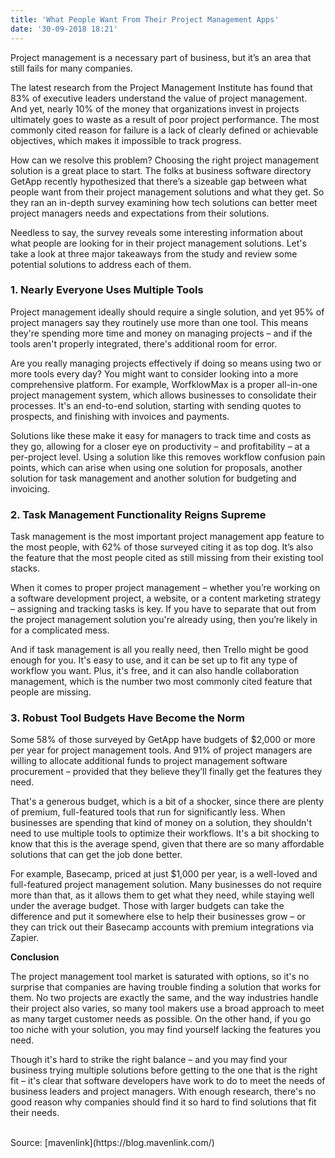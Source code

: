 ```yaml
---
title: 'What People Want From Their Project Management Apps'
date: '30-09-2018 18:21'
---
```


Project management is a necessary part of business, but it’s an area that still fails for many companies.

The latest research from the Project Management Institute has found that 83% of executive leaders understand the value of project management. And yet, nearly 10% of the money that organizations invest in projects ultimately goes to waste as a result of poor project performance. The most commonly cited reason for failure is a lack of clearly defined or achievable objectives, which makes it impossible to track progress.

How can we resolve this problem? Choosing the right project management solution is a great place to start. The folks at business software directory GetApp recently hypothesized that there’s a sizeable gap between what people want from their project management solutions and what they get. So they ran an in-depth survey examining how tech solutions can better meet project managers needs and expectations from their solutions.

Needless to say, the survey reveals some interesting information about what people are looking for in their project management solutions. Let's take a look at three major takeaways from the study and review some potential solutions to address each of them.


### 1. Nearly Everyone Uses Multiple Tools

Project management ideally should require a single solution, and yet 95% of project managers say they routinely use more than one tool. This means they're spending more time and money on managing projects – and if the tools aren't properly integrated, there's additional room for error.

Are you really managing projects effectively if doing so means using two or more tools every day? You might want to consider looking into a more comprehensive platform. For example, WorfklowMax is a proper all-in-one project management system, which allows businesses to consolidate their processes. It's an end-to-end solution, starting with sending quotes to prospects, and finishing with invoices and payments.

Solutions like these make it easy for managers to track time and costs as they go, allowing for a closer eye on productivity – and profitability – at a per-project level. Using a solution like this removes workflow confusion pain points, which can arise when using one solution for proposals, another solution for task management and another solution for budgeting and invoicing.

### 2. Task Management Functionality Reigns Supreme

Task management is the most important project management app feature to the most people, with 62% of those surveyed citing it as top dog. It’s also the feature that the most people cited as still missing from their existing tool stacks.

When it comes to proper project management – whether you’re working on a software development project, a website, or a content marketing strategy – assigning and tracking tasks is key. If you have to separate that out from the project management solution you're already using, then you’re likely in for a complicated mess.

And if task management is all you really need, then Trello might be good enough for you. It's easy to use, and it can be set up to fit any type of workflow you want. Plus, it's free, and it can also handle collaboration management, which is the number two most commonly cited feature that people are missing.

### 3. Robust Tool Budgets Have Become the Norm

Some 58% of those surveyed by GetApp have budgets of $2,000 or more per year for project management tools. And 91% of project managers are willing to allocate additional funds to project management software procurement – provided that they believe they’ll finally get the features they need.

That's a generous budget, which is a bit of a shocker, since there are plenty of premium, full-featured tools that run for significantly less. When businesses are spending that kind of money on a solution, they shouldn't need to use multiple tools to optimize their workflows. It's a bit shocking to know that this is the average spend, given that there are so many affordable solutions that can get the job done better.

For example, Basecamp, priced at just $1,000 per year, is a well-loved and full-featured project management solution. Many businesses do not require more than that, as it allows them to get what they need, while staying well under the average budget. Those with larger budgets can take the difference and put it somewhere else to help their businesses grow – or they can trick out their Basecamp accounts with premium integrations via Zapier.

**Conclusion**

The project management tool market is saturated with options, so it's no surprise that companies are having trouble finding a solution that works for them. No two projects are exactly the same, and the way industries handle their project also varies, so many tool makers use a broad approach to meet as many target customer needs as possible. On the other hand, if you go too niche with your solution, you may find yourself lacking the features you need.

Though it's hard to strike the right balance – and you may find your business trying multiple solutions before getting to the one that is the right fit – it's clear that software developers have work to do to meet the needs of business leaders and project managers. With enough research, there's no good reason why companies should find it so hard to find solutions that fit their needs.


<br>
Source: [mavenlink](https://blog.mavenlink.com/)